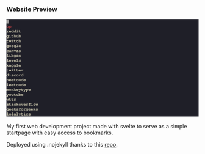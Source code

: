 ### Website Preview
![preview](preview.png)

My first web development project made with svelte to serve as a simple startpage with easy access to bookmarks.

Deployed using .nojekyll thanks to this [repo](https://github.com/metonym/sveltekit-gh-pages).
